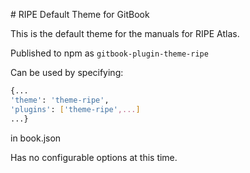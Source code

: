 \# RIPE Default Theme for GitBook

This is the default theme for the manuals for RIPE Atlas.

Published to npm as `gitbook-plugin-theme-ripe`

Can be used by specifying:

```sh
{...
'theme': 'theme-ripe',
'plugins': ['theme-ripe',...]
...}
```

in book.json

Has no configurable options at this time.

